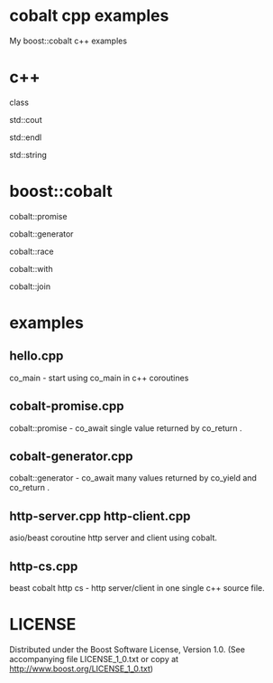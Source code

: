 cobalt cpp examples
============================================================

My boost::cobalt c++ examples

c++
============================================================

class

std::cout

std::endl

std::string

boost::cobalt
============================================================

cobalt::promise

cobalt::generator

cobalt::race

cobalt::with

cobalt::join

examples
============================================================

hello.cpp
----------------------------------------

co_main - start using co_main in c++ coroutines

cobalt-promise.cpp
----------------------------------------

cobalt::promise - co_await single value returned by co_return .

cobalt-generator.cpp
----------------------------------------

cobalt::generator - co_await many values returned by co_yield and co_return .

http-server.cpp http-client.cpp
----------------------------------------

asio/beast coroutine http server and client using cobalt.

http-cs.cpp
----------------------------------------

beast cobalt http cs - http server/client in one single c++ source file.


LICENSE
============================================================

Distributed under the Boost Software License, Version 1.0. (See accompanying
file LICENSE_1_0.txt or copy at http://www.boost.org/LICENSE_1_0.txt)



